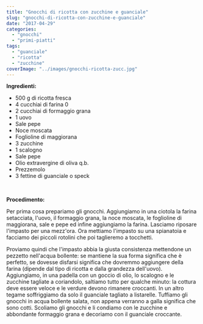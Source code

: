 ```yaml
---
title: "Gnocchi di ricotta con zucchine e guanciale"
slug: "gnocchi-di-ricotta-con-zucchine-e-guanciale"
date: "2017-04-29"
categories: 
  - "gnocchi"
  - "primi-piatti"
tags: 
  - "guanciale"
  - "ricotta"
  - "zucchine"
coverImage: "../images/gnocchi-ricotta-zucc.jpg"
---
```


**Ingredienti:**

- 500 g di ricotta fresca
- 4 cucchiai di farina 0
- 2 cucchiai di formaggio grana
- 1 uovo
- Sale pepe
- Noce moscata
- Foglioline di maggiorana
- 3 zucchine
- 1 scalogno
- Sale pepe
- Olio extravergine di oliva q.b.
- Prezzemolo
- 3 fettine di guanciale o speck

 

**Procedimento:**

Per prima cosa prepariamo gli gnocchi. Aggiungiamo in una ciotola la farina setacciata, l'uovo, il formaggio grana, la noce moscata, le foglioline di maggiorana, sale e pepe ed infine aggiungiamo la farina. Lasciamo riposare l'impasto per una mezz'ora. Ora mettiamo l'impasto su una spianatoia e facciamo dei piccoli rotolini che poi taglieremo a tocchetti.

Proviamo quindi che l'impasto abbia la giusta consistenza mettendone un pezzetto nell'acqua bollente: se mantiene la sua forma significa che è perfetto, se dovesse disfarsi significa che dovremmo aggiungere della farina (dipende dal tipo di ricotta e dalla grandezza dell'uovo). Aggiungiamo, in una padella con un goccio di olio, lo scalogno e le zucchine tagliate a coriandolo, saltiamo tutto per qualche minuto: la cottura deve essere veloce e le verdure devono rimanere croccanti. In un altro tegame soffriggiamo da solo il guanciale tagliato a listarelle. Tuffiamo gli gnocchi in acqua bollente salata, non appena verranno a galla significa che sono cotti. Scoliamo gli gnocchi e li condiamo con le zucchine e abbondante formaggio grana e decoriamo con il guanciale croccante.

